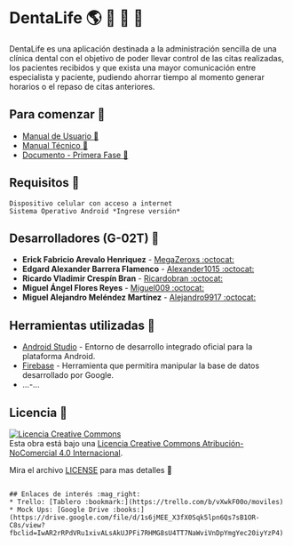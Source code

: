 # DentaLife :earth_americas: :iphone: :hospital: :pill:
DentaLife es una aplicación destinada a la administración sencilla de una clínica dental con el objetivo de poder llevar control de las citas realizadas, los pacientes recibidos y que exista una mayor comunicación entre especialista y paciente, pudiendo ahorrar tiempo al momento generar horarios o el repaso de citas anteriores.

## Para comenzar :milky_way:
* [Manual de Usuario :boy:]()
* [Manual Técnico :construction_worker:]()
* [Documento - Primera Fase :bookmark_tabs:]()

## Requisitos :eyes:
```
Dispositivo celular con acceso a internet
Sistema Operativo Android *Ingrese versión*
```

## Desarrolladores (G-02T) :busts_in_silhouette:
* **Erick Fabricio Arevalo Henriquez** - [MegaZeroxs :octocat:](https://github.com/MegaZeroxs)
* **Edgard Alexander Barrera Flamenco** - [Alexander1015 :octocat:](https://github.com/Alexander1015)
* **Ricardo Vladimir Crespín Bran** - [Ricardobran :octocat:](https://github.com/Ricardobran)
* **Miguel Ángel Flores Reyes** - [Miguel009 :octocat:](https://github.com/Miguel009)
* **Miguel Alejandro Meléndez Martínez** - [Alejandro9917 :octocat:](https://github.com/Alejandro9917)

## Herramientas utilizadas :hammer:
* [Android Studio](https://developer.android.com/) - Entorno de desarrollo integrado oficial para la plataforma Android.
* [Firebase](https://firebase.google.com/?hl=es) - Herramienta que permitira manipular la base de datos desarrollado por Google.
* ...-...

## Licencia :closed_lock_with_key:
<a rel="license" href="http://creativecommons.org/licenses/by-nc/4.0/"><img alt="Licencia Creative Commons" style="border-width:0" src="https://i.creativecommons.org/l/by-nc/4.0/88x31.png" /></a><br />Esta obra está bajo una <a rel="license" href="http://creativecommons.org/licenses/by-nc/4.0/">Licencia Creative Commons Atribución-NoComercial 4.0 Internacional</a>.

Mira el archivo [LICENSE]() para mas detalles :scroll:
```

## Enlaces de interés :mag_right:
* Trello: [Tablero :bookmark:](https://trello.com/b/vXwkF00o/moviles)
* Mock Ups: [Google Drive :books:](https://drive.google.com/file/d/1s6jMEE_X3fX0Sqk5lpn6Qs7sB1OR-C8s/view?fbclid=IwAR2rRPdVRu1xivALsAkUJPFi7RHMG8sU4TT7NaWviVnDpYmgYec20iyYzP4)
